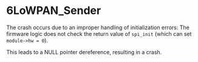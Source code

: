 # 6LoWPAN_Sender
The crash occurs due to an improper handling of initialization errors: The firmware logic does not check the return value of `spi_init` (which can set `module->hw = 0`).

This leads to a NULL pointer dereference, resulting in a crash.